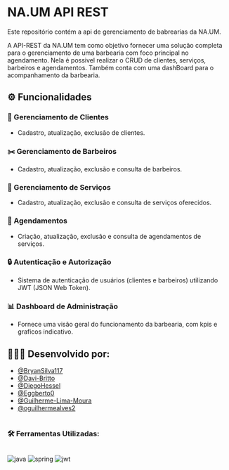 
# NA.UM API REST

Este repositório contém a api de gerenciamento de babrearias da NA.UM.

A API-REST da NA.UM tem como objetivo fornecer uma solução completa para o gerenciamento de uma barbearia com foco principal no agendamento. Nela é possivel realizar o CRUD de clientes, serviços, barbeiros e agendamentos. Também conta com uma dashBoard para o acompanhamento da barbearia.

## ⚙️ Funcionalidades
### 👤 Gerenciamento de Clientes

 - Cadastro, atualização, exclusão de clientes.

### ✂️ Gerenciamento de Barbeiros
 - Cadastro, atualização, exclusão e consulta de barbeiros.

### 💈 Gerenciamento de Serviços
 - Cadastro, atualização, exclusão e consulta de serviços oferecidos.

### 📅 Agendamentos
 - Criação, atualização, exclusão e consulta de agendamentos de serviços.

### 🔒 Autenticação e Autorização
 - Sistema de autenticação de usuários (clientes e barbeiros) utilizando JWT (JSON Web Token).

### 📊 Dashboard de Administração
 - Fornece uma visão geral do funcionamento da barbearia, com kpis e graficos indicativo.


## 👨🏽‍💻 Desenvolvido por:
  - [@BryanSilva117](https://github.com/BryanSilva117)
  - [@Davi-Britto](https://github.com/Davi-Britto)
  - [@DiegoHessel](https://github.com/DiegoHessel)
  - [@Eggberto0](https://github.com/Eggberto0)
  - [@Guilherme-Lima-Moura](https://github.com/Guilherme-Lima-Moura)
  - [@oguilhermealves2](https://github.com/oguilhermealves2)

#

### 🛠 Ferramentas Utilizadas:
<br>


<div align="left">
  <img aling="center" alt="java" src="https://img.shields.io/badge/Java-ED8B00?style=for-the-badge&logo=openjdk&logoColor=white">
  <img aling="center" alt="spring" src="https://img.shields.io/badge/Spring-6DB33F?style=for-the-badge&logo=spring&logoColor=white">
  <img aling="center" alt="jwt" src="https://img.shields.io/badge/json%20web%20tokens-323330?style=for-the-badge&logo=json-web-tokens&logoColor=pink">
</div>

#
